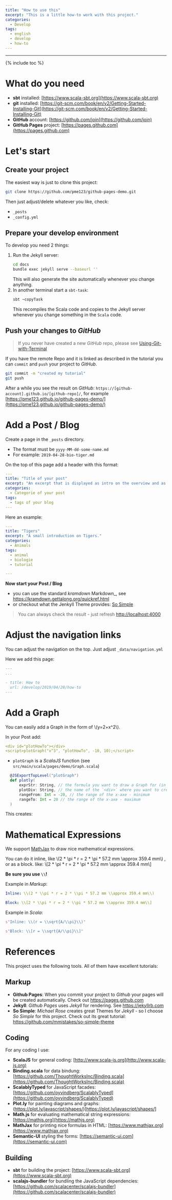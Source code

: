 ```yaml
---
title: "How to use this"
excerpt: "This is a little how-to work with this project."
categories:
  - Develop
tags:
  - english
  - develop
  - how-to
---
```


----

{% include toc %}

# What do you need
- **sbt** installed: [https://www.scala-sbt.org](https://www.scala-sbt.org)
- **git** installed: [https://git-scm.com/book/en/v2/Getting-Started-Installing-Git](https://git-scm.com/book/en/v2/Getting-Started-Installing-Git)
- **GitHub** account: [https://github.com/join](https://github.com/join)
- **GitHub Pages** project: [https://pages.github.com](https://pages.github.com)

# Let's start
## Create your project
The easiest way is just to clone this project:
```bash
git clone https://github.com/pme123/github-pages-demo.git
```
Then just adjust/delete whatever you like, check:
- `_posts`
- `_config.yml`

## Prepare your develop environment
To develop you need 2 things:

1. Run the Jekyll server:
   ```bash
   cd docs
   bundle exec jekyll serve --baseurl ''
   ```
   This will also generate the site automatically whenever you change anything.
2. In another terminal start a `sbt-task`:
   ```bash
   sbt ~copyTask
   ```
   This recompiles the Scala code and copies to the Jekyll server whenever you change something in the `Scala` code.

## Push your changes to _GitHub_

> If you never have created a new _GitHub_ repo, please see [Using-Git-with-Terminal](https://github.com/codepath/ios_guides/wiki/Using-Git-with-Terminal#create-a-new-repository-on-github)

If you have the remote Repo and it is linked as described in the tutorial you can `commit` and `push` your project to _GitHub_. 

```bash
git commit -m "created my tutorial"
git push
```

After a while you see the result on _GitHub_: `https://[github-account].github.io/[github-repo]/`, for example [https://pme123.github.io/github-pages-demo/](https://pme123.github.io/github-pages-demo/)

# Add a Post / Blog

Create a page in the `_posts` directory. 
- The format must be `yyyy-MM-dd-some-name.md`
- For example: `2019-04-28-bio-tiger.md`

On the top of this page add a header with this format:

```yaml
---
title: "Title of your post"
excerpt: "An excerpt that is displayed as intro on the overview and as start of your blog."
categories:
  - Categorie of your post
tags:
  - tags of your blog
---
```
Here an example:
```yaml
---
title: "Tigers"
excerpt: "A small introduction on Tigers."
categories:
  - Animals
tags:
  - animal
  - biologie
  - tutorial

---
```

**Now start your Post / Blog** 
- you can use the standard _kramdown_ Markdown_, see https://kramdown.gettalong.org/quickref.html 
- or checkout what the Jenkyll Theme provides: [So Simple](https://github.com/mmistakes/so-simple-theme)

> You can always check the result - just refresh [http://localhost:4000](http://localhost:4000)

# Adjust the navigation links
You can adjust the navigation on the top. Just adjust `_data/navigation.yml`  

Here we add this page:
```yaml
---
...

- title: How to
  url: /develop/2019/04/28/how-to
---
```

# Add a Graph
You can easily add a Graph in the form of \\(y=2+x^2\\).

In your Post add:
```yaml
<div id="plotHowTo"></div>
<script>plotGraph("x^3", "plotHowTo", -10, 10);</script>
```
- `plotGraph` is a _ScalaJS_ function (see `src/main/scala/pages/demo/Graph.scala`)

```scala
  @JSExportTopLevel("plotGraph")
  def plotly(
      exprStr: String, // the formula you want to draw a Graph for (in form of `x*2` - it mus contain a `x`)
      plotDiv: String, // the name of the `<div>` where you want to create the Graph.
      rangeFrom: Int = -20, // the range of the x-axe - minimum
      rangeTo: Int = 20 // the range of the x-axe - maximum
  )
``` 
This creates:
<div id="plotHowTo"></div>
<script>plotGraph("x^3", "plotHowTo", -10, 10);</script>

# Mathematical Expressions
We support [MathJax]() to draw nice mathematical expressions.

You can do it inline, like \\(2 * \\pi * r = 2 * \\pi * 57.2 mm \\approx 359.4 mm\\) , or as a block. like: \\[2 * \\pi * r = 2 * \\pi * 57.2 mm \\approx 359.4 mm\\]

**Be sure you use `\\`!** 

Example in _Markup_:
```yml
Inline: \\(2 * \\pi * r = 2 * \\pi * 57.2 mm \\approx 359.4 mm\\)

Block: \\[2 * \\pi * r = 2 * \\pi * 57.2 mm \\approx 359.4 mm\\]
```
Example in _Scala_:
```scala
s"Inline: \\(r = \\sqrt{A/\\pi}\\)"

s"Block: \\[r = \\sqrt{A/\\pi}\\]"
``` 

# References

This project uses the following tools. All of them have excellent tutorials:
## Markup
- **Github Pages**: When you commit your project to _Github_ your pages will be created automatically. Check out https://pages.github.com 
- **Jekyll**: _Github Pages_ uses _Jekyll_ for rendering. See https://jekyllrb.com 
- **So Simple**: _Michael Rose_ creates great Themes for _Jekyll_ - so I choose _So Simple_ for this project. Check out its great tutorial: https://github.com/mmistakes/so-simple-theme 

## Coding
For any coding I use:
- **ScalaJS** for general coding: [http://www.scala-js.org](http://www.scala-js.org)
- **Binding.scala** for data bindung: [https://github.com/ThoughtWorksInc/Binding.scala](https://github.com/ThoughtWorksInc/Binding.scala)
- **ScalablyTyped** for JavaScript facades: [https://github.com/oyvindberg/ScalablyTyped](https://github.com/oyvindberg/ScalablyTyped)
- **Plot.ly** for painting diagrams and graphs: (https://plot.ly/javascript/shapes/)[https://plot.ly/javascript/shapes/]
- **Math.js**  for evaluating mathematical string expressions: [https://mathjs.org](https://mathjs.org)
- **MathJax** for printing nice formulas in HTML: [https://www.mathjax.org](https://www.mathjax.org) 
- **Semantic-UI** styling the forms: [https://semantic-ui.com](https://semantic-ui.com) 

## Building
- **sbt** for building the project: [https://www.scala-sbt.org](https://www.scala-sbt.org)
- **scalajs-bundler** for bundling the JavaScript dependencies: [https://github.com/scalacenter/scalajs-bundler](https://github.com/scalacenter/scalajs-bundler)